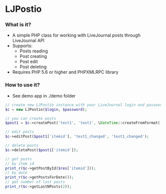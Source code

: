 # LJPostio #

### What is it? ###
* A simple PHP class for working with LiveJournal posts through LiveJournal API
* Supports:
  * Posts reading
  * Post creating
  * Post edit
  * Post deleting
* Requires PHP 5.6 or higher and PHPXMLRPC library

### How to use it? ###
* See demo app in ./demo folder

```php
// create new LJPostio instance with your LiveJournal login and password
$c = new LJPostio($login, $password);

// you can create posts
$post1 = $c->createPost('test1', 'test1', \DateTime::createFromFormat('j-M-Y', '17-Feb-2022'), ['tag1', 'tag2']);

// edit posts
$c->editPost($post1['itemid'], 'test1_changed', 'test1_changed');

// delete posts
$c->deletePost($post1['itemid']);

// get posts
// by item id
print_r($c->getPostById($res['itemid']));
// by date
print_r($c->getPostsForDate());
// get number of last posts
print_r($c->getLastNPosts(2));
```

